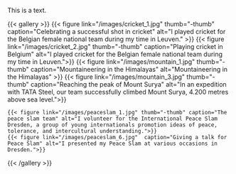 
This is a text.




{{< gallery >}}
  {{< figure link="/images/cricket_1.jpg" thumb="-thumb" caption="Celebrating a successful shot in cricket" alt="I played cricket for the Belgian female national team during my time in Leuven." >}}
  {{< figure link="/images/cricket_2.jpg" thumb="-thumb" caption="Playing cricket in Belgium" alt="I played cricket for the Belgian female national team during my time in Leuven.">}}
  {{< figure link="/images/mountain_1.jpg" thumb="-thumb" caption="Mountaineering in the Himalayas" alt="Mountaineering in the Himalayas" >}}
  {{< figure link="/images/mountain_3.jpg" thumb="-thumb" caption="Reaching the peak of Mount Surya" alt="In an expedition with TATA Steel, our team successfully climbed Mount Surya, 4.200 metres above sea level.">}}

    {{< figure link="/images/peaceslam_1.jpg" thumb="-thumb" caption="The peace slam team" alt="I volunteer for the International Peace Slam Dresden, a group of young internationals promotion ideas of peace, tolerance, and intercultural understanding.">}}
    {{< figure link="/images/peaceslam_6.jpg"  caption="Giving a talk for Peace Slam" alt="I presented my Peace Slam at various occasions in Dresden.">}}

{{< /gallery >}}

